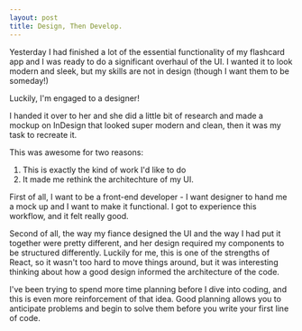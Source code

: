 ```yaml
---
layout: post
title: Design, Then Develop.
---
```


Yesterday I had finished a lot of the essential functionality of my flashcard app and I was ready to do a significant overhaul of the UI. I wanted it to look modern and sleek, but my skills are not in design (though I want them to be someday!)

Luckily, I'm engaged to a designer!

I handed it over to her and she did a little bit of research and made a mockup on InDesign that looked super modern and clean, then it was my task to recreate it.

This was awesome for two reasons:
1) This is exactly the kind of work I'd like to do
2) It made me rethink the architechture of my UI.

First of all, I want to be a front-end developer - I want  designer to hand me a mock up and I want to make it functional. I got to experience this workflow, and it felt really good.

Second of all, the way my fiance designed the UI and the way I had put it together were pretty different, and her design required my components to be structured differently. Luckily for me, this is one of the strengths of React, so it wasn't too hard to move things around, but it was interesting thinking about how a good design informed the architecture of the code. 

I've been trying to spend more time planning before I dive into coding, and this is even more reinforcement of that idea. Good planning allows you to anticipate problems and begin to solve them before you write your first line of code.